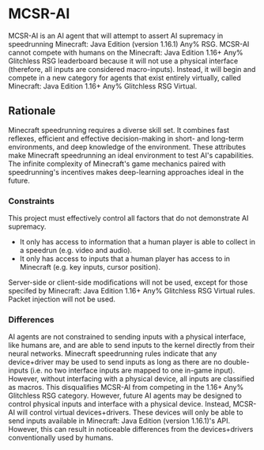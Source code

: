 # MCSR-AI

MCSR-AI is an AI agent that will attempt to assert AI supremacy in speedrunning Minecraft: Java Edition (version 1.16.1) Any% RSG. MCSR-AI cannot compete with humans on the Minecraft: Java Edition 1.16+ Any% Glitchless RSG leaderboard because it will not use a physical interface (therefore, all inputs are considered macro-inputs). Instead, it will begin and compete in a new category for agents that exist entirely virtually, called Minecraft: Java Edition 1.16+ Any% Glitchless RSG Virtual.

## Rationale

Minecraft speedrunning requires a diverse skill set. It combines fast reflexes, efficient and effective decision-making in short- and long-term environments, and deep knowledge of the environment. These attributes make Minecraft speedrunning an ideal environment to test AI's capabilities. The infinite complexity of Minecraft's game mechanics paired with speedrunning's incentives makes deep-learning approaches ideal in the future.

### Constraints

This project must effectively control all factors that do not demonstrate AI supremacy. 

* It only has access to information that a human player is able to collect in a speedrun (e.g. video and audio).
* It only has access to inputs that a human player has access to in Minecraft (e.g. key inputs, cursor position).

Server-side or client-side modifications will not be used, except for those specifed by Minecraft: Java Edition 1.16+ Any% Glitchless RSG Virtual rules. Packet injection will not be used.

### Differences

AI agents are not constrained to sending inputs with a physical interface, like humans are, and are able to send inputs to the kernel directly from their neural networks. Minecraft speedrunning rules indicate that any device+driver may be used to send inputs as long as there are no double-inputs (i.e. no two interface inputs are mapped to one in-game input). However, without interfacing with a physical device, all inputs are classified as macros. This disqualifies MCSR-AI from competing in the 1.16+ Any% Glitchless RSG category. However, future AI agents may be designed to control physical inputs and interface with a physical device. Instead, MCSR-AI will control virtual devices+drivers. These devices will only be able to send inputs available in Minecraft: Java Edition (version 1.16.1)'s API. However, this can result in noticeable differences from the devices+drivers conventionally used by humans.

